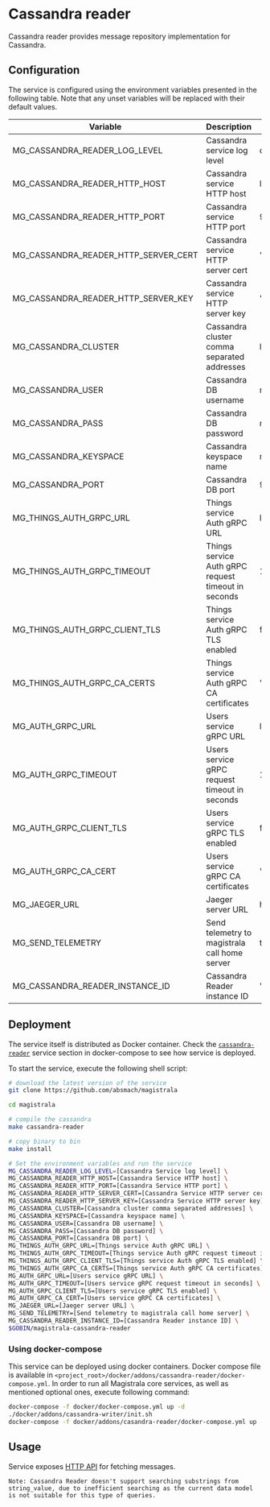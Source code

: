 # Cassandra reader

Cassandra reader provides message repository implementation for Cassandra.

## Configuration

The service is configured using the environment variables presented in the
following table. Note that any unset variables will be replaced with their
default values.

| Variable                             | Description                                         | Default                        |
| ------------------------------------ | --------------------------------------------------- | ------------------------------ |
| MG_CASSANDRA_READER_LOG_LEVEL        | Cassandra service log level                         | debug                          |
| MG_CASSANDRA_READER_HTTP_HOST        | Cassandra service HTTP host                         | localhost                      |
| MG_CASSANDRA_READER_HTTP_PORT        | Cassandra service HTTP port                         | 9003                           |
| MG_CASSANDRA_READER_HTTP_SERVER_CERT | Cassandra service HTTP server cert                  | ""                             |
| MG_CASSANDRA_READER_HTTP_SERVER_KEY  | Cassandra service HTTP server key                   | ""                             |
| MG_CASSANDRA_CLUSTER                 | Cassandra cluster comma separated addresses         | localhost                      |
| MG_CASSANDRA_USER                    | Cassandra DB username                               | magistrala                     |
| MG_CASSANDRA_PASS                    | Cassandra DB password                               | magistrala                     |
| MG_CASSANDRA_KEYSPACE                | Cassandra keyspace name                             | messages                       |
| MG_CASSANDRA_PORT                    | Cassandra DB port                                   | 9042                           |
| MG_THINGS_AUTH_GRPC_URL              | Things service Auth gRPC URL                        | localhost:7000                 |
| MG_THINGS_AUTH_GRPC_TIMEOUT          | Things service Auth gRPC request timeout in seconds | 1                              |
| MG_THINGS_AUTH_GRPC_CLIENT_TLS       | Things service Auth gRPC TLS enabled                | false                          |
| MG_THINGS_AUTH_GRPC_CA_CERTS         | Things service Auth gRPC CA certificates            | ""                             |
| MG_AUTH_GRPC_URL                     | Users service gRPC URL                              | localhost:7001                 |
| MG_AUTH_GRPC_TIMEOUT                 | Users service gRPC request timeout in seconds       | 1s                             |
| MG_AUTH_GRPC_CLIENT_TLS              | Users service gRPC TLS enabled                      | false                          |
| MG_AUTH_GRPC_CA_CERT                 | Users service gRPC CA certificates                  | ""                             |
| MG_JAEGER_URL                        | Jaeger server URL                                   | http://jaeger:14268/api/traces |
| MG_SEND_TELEMETRY                    | Send telemetry to magistrala call home server       | true                           |
| MG_CASSANDRA_READER_INSTANCE_ID      | Cassandra Reader instance ID                        | ""                             |

## Deployment

The service itself is distributed as Docker container. Check the [`cassandra-reader`](https://github.com/absmach/magistrala/blob/master/docker/addons/cassandra-reader/docker-compose.yml#L15-L35) service section in
docker-compose to see how service is deployed.

To start the service, execute the following shell script:

```bash
# download the latest version of the service
git clone https://github.com/absmach/magistrala

cd magistrala

# compile the cassandra
make cassandra-reader

# copy binary to bin
make install

# Set the environment variables and run the service
MG_CASSANDRA_READER_LOG_LEVEL=[Cassandra Service log level] \
MG_CASSANDRA_READER_HTTP_HOST=[Cassandra Service HTTP host] \
MG_CASSANDRA_READER_HTTP_PORT=[Cassandra Service HTTP port] \
MG_CASSANDRA_READER_HTTP_SERVER_CERT=[Cassandra Service HTTP server cert] \
MG_CASSANDRA_READER_HTTP_SERVER_KEY=[Cassandra Service HTTP server key] \
MG_CASSANDRA_CLUSTER=[Cassandra cluster comma separated addresses] \
MG_CASSANDRA_KEYSPACE=[Cassandra keyspace name] \
MG_CASSANDRA_USER=[Cassandra DB username] \
MG_CASSANDRA_PASS=[Cassandra DB password] \
MG_CASSANDRA_PORT=[Cassandra DB port] \
MG_THINGS_AUTH_GRPC_URL=[Things service Auth gRPC URL] \
MG_THINGS_AUTH_GRPC_TIMEOUT=[Things service Auth gRPC request timeout in seconds] \
MG_THINGS_AUTH_GRPC_CLIENT_TLS=[Things service Auth gRPC TLS enabled] \
MG_THINGS_AUTH_GRPC_CA_CERTS=[Things service Auth gRPC CA certificates] \
MG_AUTH_GRPC_URL=[Users service gRPC URL] \
MG_AUTH_GRPC_TIMEOUT=[Users service gRPC request timeout in seconds] \
MG_AUTH_GRPC_CLIENT_TLS=[Users service gRPC TLS enabled] \
MG_AUTH_GRPC_CA_CERT=[Users service gRPC CA certificates] \
MG_JAEGER_URL=[Jaeger server URL] \
MG_SEND_TELEMETRY=[Send telemetry to magistrala call home server] \
MG_CASSANDRA_READER_INSTANCE_ID=[Cassandra Reader instance ID] \
$GOBIN/magistrala-cassandra-reader
```

### Using docker-compose

This service can be deployed using docker containers. Docker compose file is
available in `<project_root>/docker/addons/cassandra-reader/docker-compose.yml`.
In order to run all Magistrala core services, as well as mentioned optional ones,
execute following command:

```bash
docker-compose -f docker/docker-compose.yml up -d
./docker/addons/cassandra-writer/init.sh
docker-compose -f docker/addons/casandra-reader/docker-compose.yml up -d
```

## Usage

Service exposes [HTTP API](https://api.mainflux.io/?urls.primaryName=readers-openapi.yml) for fetching messages.

```
Note: Cassandra Reader doesn't support searching substrings from string_value, due to inefficient searching as the current data model is not suitable for this type of queries.
```

[doc]: https://docs.mainflux.io
